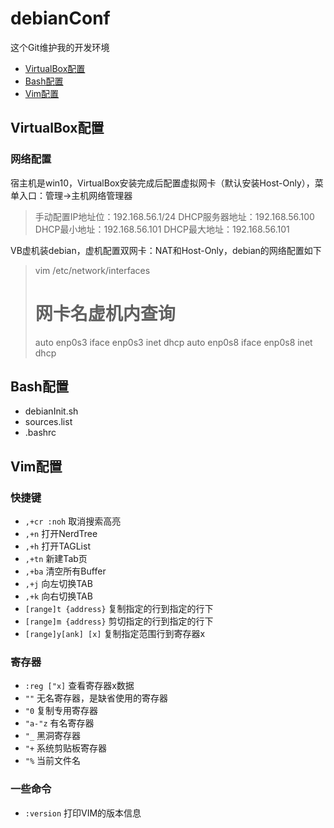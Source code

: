 # debianConf
这个Git维护我的开发环境

- [VirtualBox配置](#VirtualBox配置)
- [Bash配置](#Bash配置)
- [Vim配置](#Vim配置)

## VirtualBox配置
### 网络配置
宿主机是win10，VirtualBox安装完成后配置虚拟网卡（默认安装Host-Only），菜单入口：管理->主机网络管理器
> 手动配置IP地址位：192.168.56.1/24
> DHCP服务器地址：192.168.56.100
> DHCP最小地址：192.168.56.101
> DHCP最大地址：192.168.56.101

VB虚机装debian，虚机配置双网卡：NAT和Host-Only，debian的网络配置如下
> vim /etc/network/interfaces
> # 网卡名虚机内查询
> auto enp0s3
> iface enp0s3 inet dhcp
> auto enp0s8
> iface enp0s8 inet dhcp

## Bash配置
- debianInit.sh
- sources.list
- .bashrc

## Vim配置

### 快捷键
- `,+cr :noh` 取消搜索高亮
- `,+n` 打开NerdTree
- `,+h` 打开TAGList
- `,+tn` 新建Tab页
- `,+ba` 清空所有Buffer
- `,+j` 向左切换TAB
- `,+k` 向右切换TAB
- `[range]t {address}` 复制指定的行到指定的行下 
- `[range]m {address}` 剪切指定的行到指定的行下
- `[range]y[ank] [x]` 复制指定范围行到寄存器x

### 寄存器
- `:reg ["x]` 查看寄存器x数据
- `""` 无名寄存器，是缺省使用的寄存器
- `"0` 复制专用寄存器
- `"a-"z` 有名寄存器 
- `"_` 黑洞寄存器
- `"+` 系统剪贴板寄存器
- `"%` 当前文件名

### 一些命令
- `:version` 打印VIM的版本信息
